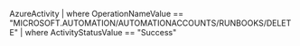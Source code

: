 AzureActivity 
| where OperationNameValue == "MICROSOFT.AUTOMATION/AUTOMATIONACCOUNTS/RUNBOOKS/DELETE"
| where ActivityStatusValue == "Success"

